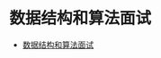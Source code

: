 # 数据结构和算法面试

<!-- TOC -->

- [数据结构和算法面试](#%e6%95%b0%e6%8d%ae%e7%bb%93%e6%9e%84%e5%92%8c%e7%ae%97%e6%b3%95%e9%9d%a2%e8%af%95)

<!-- /TOC -->

